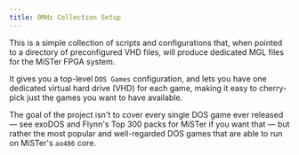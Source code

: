 ```yaml
---
title: 0MHz Collection Setup
--- 
```


This is a simple collection of scripts and configurations that, when pointed to a directory of preconfigured VHD files, will produce dedicated MGL files for the MiSTer FPGA system.

It gives you a top-level `DOS Games` configuration, and lets you have one dedicated virtual hard drive (VHD) for each game, making it easy to cherry-pick just the games you want to have available.

The goal of the project isn't to cover every single DOS game ever released — see exoDOS and Flynn's Top 300 packs for MiSTer if you want that — but rather the most popular and well-regarded DOS games that are able to run on MiSTer's `ao486` core.

